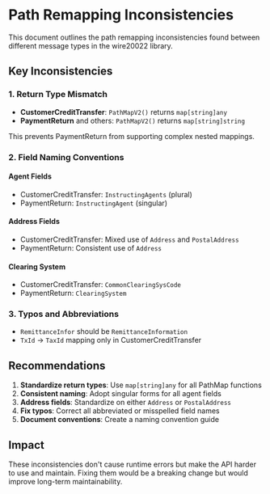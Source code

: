 # Path Remapping Inconsistencies

This document outlines the path remapping inconsistencies found between different message types in the wire20022 library.

## Key Inconsistencies

### 1. Return Type Mismatch
- **CustomerCreditTransfer**: `PathMapV2()` returns `map[string]any`
- **PaymentReturn** and others: `PathMapV2()` returns `map[string]string`

This prevents PaymentReturn from supporting complex nested mappings.

### 2. Field Naming Conventions

#### Agent Fields
- CustomerCreditTransfer: `InstructingAgents` (plural)
- PaymentReturn: `InstructingAgent` (singular)

#### Address Fields
- CustomerCreditTransfer: Mixed use of `Address` and `PostalAddress`
- PaymentReturn: Consistent use of `Address`

#### Clearing System
- CustomerCreditTransfer: `CommonClearingSysCode`
- PaymentReturn: `ClearingSystem`

### 3. Typos and Abbreviations
- `RemittanceInfor` should be `RemittanceInformation`
- `TxId` → `TaxId` mapping only in CustomerCreditTransfer

## Recommendations

1. **Standardize return types**: Use `map[string]any` for all PathMap functions
2. **Consistent naming**: Adopt singular forms for all agent fields
3. **Address fields**: Standardize on either `Address` or `PostalAddress`
4. **Fix typos**: Correct all abbreviated or misspelled field names
5. **Document conventions**: Create a naming convention guide

## Impact

These inconsistencies don't cause runtime errors but make the API harder to use and maintain. Fixing them would be a breaking change but would improve long-term maintainability.